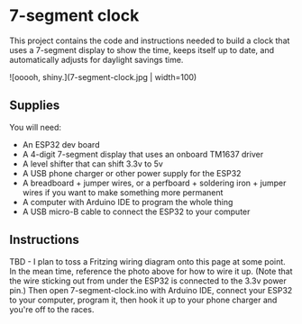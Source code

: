 # 7-segment clock

This project contains the code and instructions needed to build a clock that uses a 7-segment display to show the time,
keeps itself up to date, and automatically adjusts for daylight savings time.

![ooooh, shiny.](7-segment-clock.jpg | width=100)

## Supplies

You will need:

* An ESP32 dev board
* A 4-digit 7-segment display that uses an onboard TM1637 driver
* A level shifter that can shift 3.3v to 5v
* A USB phone charger or other power supply for the ESP32
* A breadboard + jumper wires, or a perfboard + soldering iron + jumper wires if you want to make something more permanent
* A computer with Arduino IDE to program the whole thing
* A USB micro-B cable to connect the ESP32 to your computer

## Instructions

TBD - I plan to toss a Fritzing wiring diagram onto this page at some point. In the mean time, reference the photo
above for how to wire it up. (Note that the wire sticking out from under the ESP32 is connected to the 3.3v power pin.)
Then open 7-segment-clock.ino with Arduino IDE, connect your ESP32 to your computer, program it, then hook it up to
your phone charger and you're off to the races.

